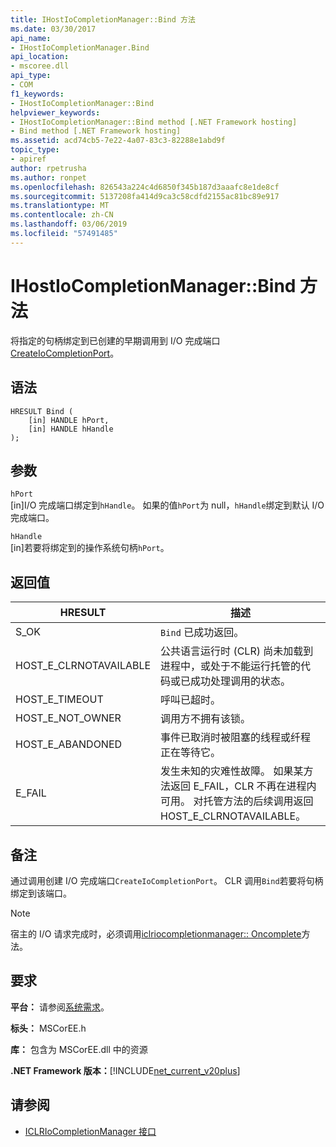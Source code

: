 ```yaml
---
title: IHostIoCompletionManager::Bind 方法
ms.date: 03/30/2017
api_name:
- IHostIoCompletionManager.Bind
api_location:
- mscoree.dll
api_type:
- COM
f1_keywords:
- IHostIoCompletionManager::Bind
helpviewer_keywords:
- IHostIoCompletionManager::Bind method [.NET Framework hosting]
- Bind method [.NET Framework hosting]
ms.assetid: acd74cb5-7e22-4a07-83c3-82288e1abd9f
topic_type:
- apiref
author: rpetrusha
ms.author: ronpet
ms.openlocfilehash: 826543a224c4d6850f345b187d3aaafc8e1de8cf
ms.sourcegitcommit: 5137208fa414d9ca3c58cdfd2155ac81bc89e917
ms.translationtype: MT
ms.contentlocale: zh-CN
ms.lasthandoff: 03/06/2019
ms.locfileid: "57491485"
---
```

# <a name="ihostiocompletionmanagerbind-method"></a>IHostIoCompletionManager::Bind 方法
将指定的句柄绑定到已创建的早期调用到 I/O 完成端口[CreateIoCompletionPort](../../../../docs/framework/unmanaged-api/hosting/ihostiocompletionmanager-createiocompletionport-method.md)。  
  
## <a name="syntax"></a>语法  
  
```  
HRESULT Bind (  
    [in] HANDLE hPort,  
    [in] HANDLE hHandle  
);  
```  
  
## <a name="parameters"></a>参数  
 `hPort`  
 [in]I/O 完成端口绑定到`hHandle`。 如果的值`hPort`为 null，`hHandle`绑定到默认 I/O 完成端口。  
  
 `hHandle`  
 [in]若要将绑定到的操作系统句柄`hPort`。  
  
## <a name="return-value"></a>返回值  
  
|HRESULT|描述|  
|-------------|-----------------|  
|S_OK|`Bind` 已成功返回。|  
|HOST_E_CLRNOTAVAILABLE|公共语言运行时 (CLR) 尚未加载到进程中，或处于不能运行托管的代码或已成功处理调用的状态。|  
|HOST_E_TIMEOUT|呼叫已超时。|  
|HOST_E_NOT_OWNER|调用方不拥有该锁。|  
|HOST_E_ABANDONED|事件已取消时被阻塞的线程或纤程正在等待它。|  
|E_FAIL|发生未知的灾难性故障。 如果某方法返回 E_FAIL，CLR 不再在进程内可用。 对托管方法的后续调用返回 HOST_E_CLRNOTAVAILABLE。|  
  
## <a name="remarks"></a>备注  
 通过调用创建 I/O 完成端口`CreateIoCompletionPort`。 CLR 调用`Bind`若要将句柄绑定到该端口。  
  
> [!NOTE]
>  宿主的 I/O 请求完成时，必须调用[iclriocompletionmanager:: Oncomplete](../../../../docs/framework/unmanaged-api/hosting/iclriocompletionmanager-oncomplete-method.md)方法。  
  
## <a name="requirements"></a>要求  
 **平台：** 请参阅[系统需求](../../../../docs/framework/get-started/system-requirements.md)。  
  
 **标头：** MSCorEE.h  
  
 **库：** 包含为 MSCorEE.dll 中的资源  
  
 **.NET Framework 版本：**[!INCLUDE[net_current_v20plus](../../../../includes/net-current-v20plus-md.md)]  
  
## <a name="see-also"></a>请参阅
- [ICLRIoCompletionManager 接口](../../../../docs/framework/unmanaged-api/hosting/iclriocompletionmanager-interface.md)
